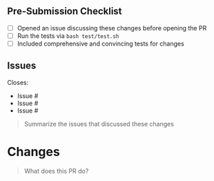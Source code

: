 <!--
Thank you for taking the time to open an PR! If this is your first
time here, welcome to our community! When asking for help here, keep in mind most of us are volunteers
contributing our daily work back to the community at no cost (and often for no
reward). Please be respectful!

Below you will find a checklist to help you create the best PR possible. While
the checklist items aren't all _strictly_ required, they dramatically increase
the probability of your PR getting a response and getting merged. Often times,
the least time consuming part of maintaining and open source project is writing
code, its the process and discussions that happen around the code base that
consume a majority of the maintainers' time. By spending a few moments to
adhere to this template, you are not only improve the quality of your PR, you
are also helping save the maintainers a considerable amount of time when trying
to understand and review your changes.

And remember, positive vibes are met with positive vibes. Kindness helps Free
Software go round, pay it forward!
-->

## Pre-Submission Checklist

- [ ] Opened an issue discussing these changes before opening the PR
- [ ] Run the tests via `bash test/test.sh`
- [ ] Included comprehensive and convincing tests for changes

## Issues

Closes:

* Issue #
* Issue #
* Issue #

> Summarize the issues that discussed these changes

# Changes

> What does this PR do?
